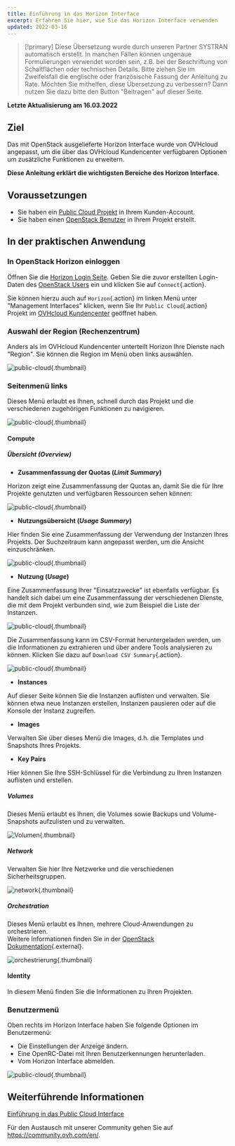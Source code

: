 ```yaml
---
title: Einführung in das Horizon Interface
excerpt: Erfahren Sie hier, wie Sie das Horizon Interface verwenden
updated: 2022-03-16
---
```


> [!primary]
> Diese Übersetzung wurde durch unseren Partner SYSTRAN automatisch erstellt. In manchen Fällen können ungenaue Formulierungen verwendet worden sein, z.B. bei der Beschriftung von Schaltflächen oder technischen Details. Bitte ziehen Sie im Zweifelsfall die englische oder französische Fassung der Anleitung zu Rate. Möchten Sie mithelfen, diese Übersetzung zu verbessern? Dann nutzen Sie dazu bitte den Button "Beitragen" auf dieser Seite.
>

**Letzte Aktualisierung am 16.03.2022**

## Ziel

Das mit OpenStack ausgelieferte Horizon Interface wurde von OVHcloud angepasst, um die über das OVHcloud Kundencenter verfügbaren Optionen um zusätzliche Funktionen zu erweitern.

**Diese Anleitung erklärt die wichtigsten Bereiche des Horizon Interface.**

## Voraussetzungen

- Sie haben ein [Public Cloud Projekt](/pages/public_cloud/compute/create_a_public_cloud_project) in Ihrem Kunden-Account.
- Sie haben einen [OpenStack Benutzer](/pages/public_cloud/compute/create_and_delete_a_user) in Ihrem Projekt erstellt.

## In der praktischen Anwendung

### In OpenStack Horizon einloggen

Öffnen Sie die [Horizon Login Seite](https://horizon.cloud.ovh.net/auth/login/). Geben Sie die zuvor erstellten Login-Daten des [OpenStack Users](/pages/public_cloud/compute/create_and_delete_a_user) ein und klicken Sie auf `Connect`{.action}.

Sie können hierzu auch auf `Horizon`{.action} im linken Menü unter "Management Interfaces" klicken, wenn Sie Ihr `Public Cloud`{.action} Projekt im [OVHcloud Kundencenter](https://www.ovh.com/auth/?action=gotomanager&from=https://www.ovh.de/&ovhSubsidiary=de) geöffnet haben.

### Auswahl der Region (Rechenzentrum)

Anders als im OVHcloud Kundencenter unterteilt Horizon Ihre Dienste nach "Region". Sie können die Region im Menü oben links auswählen.

![public-cloud](images/region2021.png){.thumbnail}

### Seitenmenü links

Dieses Menü erlaubt es Ihnen, schnell durch das Projekt und die verschiedenen zugehörigen Funktionen zu navigieren.

![public-cloud](images/leftmenu2021.png){.thumbnail}

#### Compute

##### **Übersicht (*Overview*)**

- **Zusammenfassung der Quotas (*Limit Summary*)**

Horizon zeigt eine Zusammenfassung der Quotas an, damit Sie die für Ihre Projekte genutzten und verfügbaren Ressourcen sehen können:

![public-cloud](images/quotas2021.png){.thumbnail}

- **Nutzungsübersicht (*Usage Summary*)**

Hier finden Sie eine Zusammenfassung der Verwendung der Instanzen Ihres Projekts. Der Suchzeitraum kann angepasst werden, um die Ansicht einzuschränken.

![public-cloud](images/usagesummary2021.png){.thumbnail}

- **Nutzung (*Usage*)**

Eine Zusammenfassung Ihrer "Einsatzzwecke" ist ebenfalls verfügbar. Es handelt sich dabei um eine Zusammenfassung der verschiedenen Dienste, die mit dem Projekt verbunden sind, wie zum Beispiel die Liste der Instanzen.

![public-cloud](images/usage2021.png){.thumbnail}

Die Zusammenfassung kann im CSV-Format heruntergeladen werden, um die Informationen zu extrahieren und über andere Tools analysieren zu können. Klicken Sie dazu auf `Download CSV Summary`{.action}.

![public-cloud](images/csv2021.png){.thumbnail}

- **Instances**

Auf dieser Seite können Sie die Instanzen auflisten und verwalten. Sie können etwa neue Instanzen erstellen, Instanzen pausieren oder auf die Konsole der Instanz zugreifen.

- **Images**

Verwalten Sie über dieses Menü die Images, d.h. die Templates und Snapshots Ihres Projekts.

- **Key Pairs**

Hier können Sie Ihre SSH-Schlüssel für die Verbindung zu Ihren Instanzen auflisten und erstellen.

##### **Volumes**

Dieses Menü erlaubt es Ihnen, die Volumes sowie Backups und Volume-Snapshots aufzulisten und zu verwalten.

![Volumen](images/volumes2021.png){.thumbnail}

##### **Network**

Verwalten Sie hier Ihre Netzwerke und die verschiedenen Sicherheitsgruppen. 

![network](images/network2021.png){.thumbnail}

##### **Orchestration**

Dieses Menü erlaubt es Ihnen, mehrere Cloud-Anwendungen zu orchestrieren.<br>
Weitere Informationen finden Sie in der [OpenStack Dokumentation](https://docs.openstack.org/horizon/pike/user/stacks.html){.external}.

![orchestrierung](images/orchestration2021.png){.thumbnail}

#### Identity

In diesem Menü finden Sie die Informationen zu Ihren Projekten.

### Benutzermenü

Oben rechts im Horizon Interface haben Sie folgende Optionen im Benutzermenü: 

- Die Einstellungen der Anzeige ändern.
- Eine OpenRC-Datei mit Ihren Benutzerkennungen herunterladen.
- Vom Horizon Interface abmelden.

![public-cloud](images/username2021.png){.thumbnail}

## Weiterführende Informationen

[Einführung in das Public Cloud Interface](/pages/public_cloud/compute/03-public-cloud-interface-walk-me)
 
Für den Austausch mit unserer Community gehen Sie auf <https://community.ovh.com/en/>.
